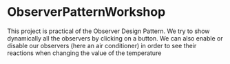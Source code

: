 # ObserverPatternWorkshop
This project is practical of the Observer Design Pattern. We try to show dynamically all the observers by clicking on a button. We can also enable or disable our observers (here an air conditioner) in order to see their reactions when changing the value of the temperature
